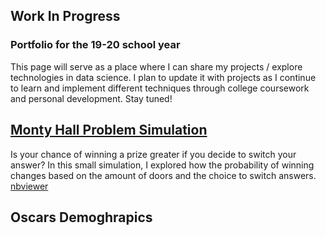 ## Work In Progress 
### Portfolio for the 19-20 school year
This page will serve as a place where I can share my projects / explore technologies in data science. I plan to update it with projects as I continue to learn and implement different techniques through college coursework and personal development. Stay tuned!

## [Monty Hall Problem Simulation](https://nbviewer.jupyter.org/github/pratsingh/pratsingh.github.io/blob/master/notebooks/Monty%20Hall%20Problem%20Simulation.ipynb)
Is your chance of winning a prize greater if you decide to switch your answer? In this small simulation, I explored how the probability of winning changes based on the amount of doors and the choice to switch answers. [nbviewer](https://nbviewer.jupyter.org/github/pratsingh/pratsingh.github.io/blob/master/notebooks/Monty%20Hall%20Problem%20Simulation.ipynb) 


## Oscars Demoghrapics


<script type='text/javascript' src='https://us-west-2b.online.tableau.com/javascripts/api/viz_v1.js'></script><div class='tableauPlaceholder' style='width: 800px; height: 600px;'><object class='tableauViz' width='1000' height='827' style='display:none;'><param name='host_url' value='https%3A%2F%2Fus-west-2b.online.tableau.com%2F' /> <param name='embed_code_version' value='3' /> <param name='site_root' value='&#47;t&#47;dataanddash' /><param name='name' value='OscarsDemographicTrends&#47;Dashboard1' /><param name='tabs' value='no' /><param name='toolbar' value='yes' /><param name='showAppBanner' value='false' /></object></div>
